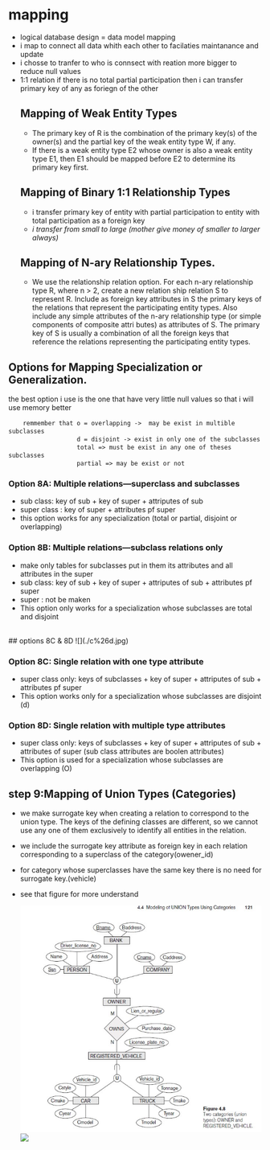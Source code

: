 # mapping
- logical database design = data model mapping
- i map to connect all data whith each other to facilaties maintanance and update
- i chosse to tranfer to who is connsect with reation more bigger to reduce null values 
- 1:1 relation if there is no total partial participation then i can transfer primary key of any as foriegn of the other
  ## Mapping of Weak Entity Types
  - The primary key of R is the combination of the primary key(s) of the owner(s) and the partial key of the weak entity type W, if any.
  - If there is a weak entity type E2 whose owner is also a weak entity type E1, then E1 should be mapped before E2 to determine its primary key first.
  ## Mapping of Binary 1:1 Relationship Types
  - i transfer primary key of entity with partial participation to entity with total participation as a foreign key
  - *i transfer from small to large (mother give money of smaller to larger always)*
  ## Mapping of N-ary Relationship Types.
  - We use the relationship relation option. For each n-ary relationship type R, where n > 2, create a new relation ship relation S to represent R. Include as foreign key attributes in S the primary keys of the relations that represent the participating entity types. Also include any simple attributes of the n-ary relationship type (or simple components of composite attri butes) as attributes of S. The primary key of S is usually a combination of all the foreign keys that reference the relations representing the participating entity types. 

## Options for Mapping Specialization or Generalization.
the best option i use is the one that have very little null values so that i will use memory better
``` 
    remmember that o = overlapping ->  may be exist in multible subclasses
                   d = disjoint -> exist in only one of the subclasses
                   total => must be exist in any one of theses subclasses 
                   partial => may be exist or not

```
### Option 8A: Multiple relations—superclass and subclasses
- sub class: key of sub + key of super + attriputes of sub 
- super class : key of super + attributes pf super
- this option works for any specialization (total or partial, disjoint or overlapping)
### Option 8B: Multiple relations—subclass relations only
- make only tables for subclasses put in them its attributes and all attributes in the super 
- sub class: key of sub + key of super + attriputes of sub + attributes pf super
- super : not be maken 
- This option only works for a specialization whose subclasses are total and disjoint
<br>
## options 8C & 8D
![](./c%26d.jpg)
<br>

### Option 8C: Single relation with one type attribute
- super class only: keys of subclasses + key of super + attriputes of sub + attributes pf super
- This option works only for a specialization whose subclasses are disjoint (d)
### Option 8D: Single relation with multiple type attributes
- super class only: keys of subclasses + key of super + attriputes of sub + attributes of super (sub class attributes are boolen attributes)
- This option is used for a specialization whose subclasses are overlapping (O)
## step 9:Mapping of Union Types (Categories)
- we make surrogate key when creating a relation to correspond to the union type. The keys of the defining classes are different, so we cannot use any one of them exclusively to identify all entities in the relation.
- we include the surrogate key attribute as foreign key in each relation corresponding to a superclass of the category(owener_id)
- for category whose superclasses have the same key there is no need for surrogate key.(vehicle)
- see that figure for more understand
  
  ![](./category.jpg)
  ![](./union.jpg)
